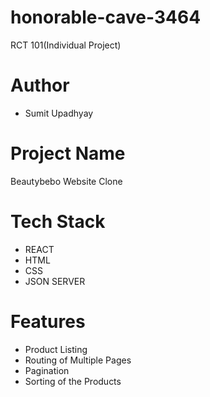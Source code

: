 # honorable-cave-3464
RCT 101(Individual Project)
# Author
- Sumit Upadhyay
# Project Name
Beautybebo Website Clone
# Tech Stack
- REACT
- HTML
- CSS
- JSON SERVER
# Features
- Product Listing
- Routing of Multiple Pages
- Pagination 
- Sorting of the Products

